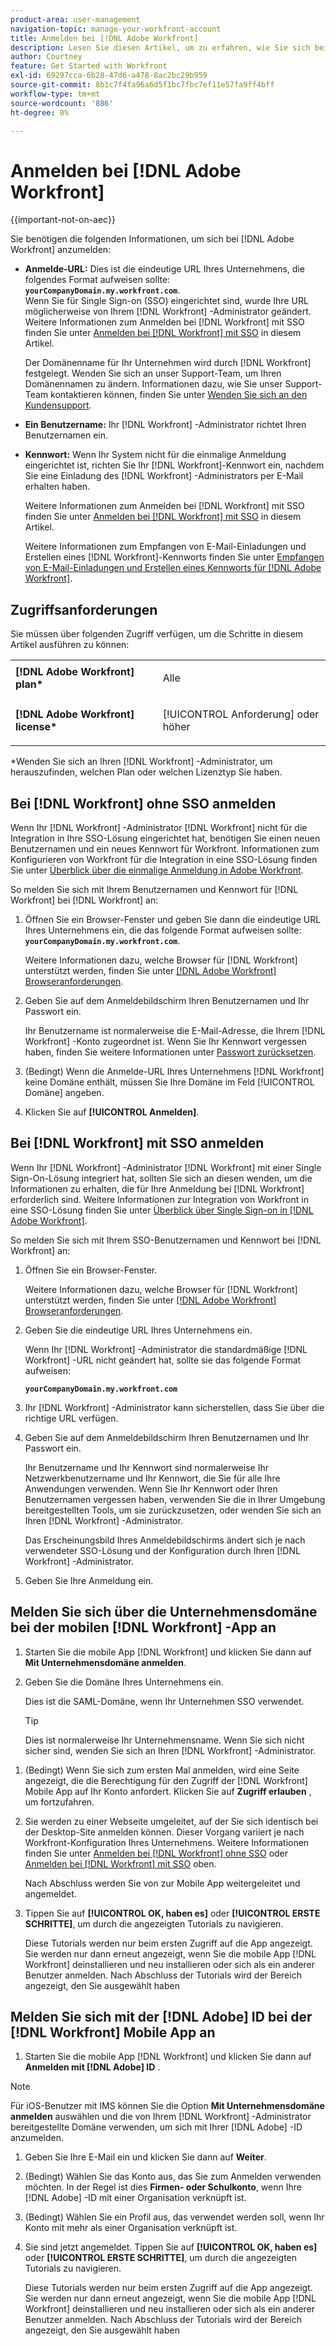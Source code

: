 ```yaml
---
product-area: user-management
navigation-topic: manage-your-workfront-account
title: Anmelden bei [!DNL Adobe Workfront]
description: Lesen Sie diesen Artikel, um zu erfahren, wie Sie sich bei Workfront anmelden.
author: Courtney
feature: Get Started with Workfront
exl-id: 69297cca-6b28-47d6-a478-8ac2bc29b959
source-git-commit: 8b1c7f4fa96a6d5f1bc7fbc7ef11e57fa9ff4bff
workflow-type: tm+mt
source-wordcount: '886'
ht-degree: 0%

---
```


# Anmelden bei [!DNL Adobe Workfront]

{{important-not-on-aec}}

Sie benötigen die folgenden Informationen, um sich bei [!DNL Adobe Workfront] anzumelden:

* **Anmelde-URL:** Dies ist die eindeutige URL Ihres Unternehmens, die folgendes Format aufweisen sollte: **`yourCompanyDomain.my.workfront.com`**.\
   Wenn Sie für Single Sign-on (SSO) eingerichtet sind, wurde Ihre URL möglicherweise von Ihrem [!DNL Workfront] -Administrator geändert. Weitere Informationen zum Anmelden bei [!DNL Workfront] mit SSO finden Sie unter [Anmelden bei  [!DNL Workfront] mit SSO](#log-in-to-workfront-with-sso) in diesem Artikel.

  Der Domänenname für Ihr Unternehmen wird durch [!DNL Workfront] festgelegt. Wenden Sie sich an unser Support-Team, um Ihren Domänennamen zu ändern. Informationen dazu, wie Sie unser Support-Team kontaktieren können, finden Sie unter [Wenden Sie sich an den Kundensupport](../../../workfront-basics/tips-tricks-and-troubleshooting/contact-customer-support.md).

* **Ein Benutzername:** Ihr [!DNL Workfront] -Administrator richtet Ihren Benutzernamen ein.
* **Kennwort:** Wenn Ihr System nicht für die einmalige Anmeldung eingerichtet ist, richten Sie Ihr [!DNL Workfront]-Kennwort ein, nachdem Sie eine Einladung des [!DNL Workfront] -Administrators per E-Mail erhalten haben.

  Weitere Informationen zum Anmelden bei [!DNL Workfront] mit SSO finden Sie unter [Anmelden bei  [!DNL Workfront] mit SSO](#log-in-to-workfront-with-sso) in diesem Artikel.

  Weitere Informationen zum Empfangen von E-Mail-Einladungen und Erstellen eines [!DNL Workfront]-Kennworts finden Sie unter [Empfangen von E-Mail-Einladungen und Erstellen eines Kennworts für  [!DNL Adobe Workfront]](../../../workfront-basics/manage-your-account-and-profile/managing-your-workfront-account/receive-email-invitations.md).

## Zugriffsanforderungen

Sie müssen über folgenden Zugriff verfügen, um die Schritte in diesem Artikel ausführen zu können:

<table style="table-layout:auto"> 
 <col> 
 </col> 
 <col> 
 </col> 
 <tbody> 
  <tr> 
   <td role="rowheader"><strong>[!DNL Adobe Workfront] plan*</strong></td> 
   <td> <p>Alle</p> </td> 
  </tr> 
  <tr> 
   <td role="rowheader"><strong>[!DNL Adobe Workfront] license*</strong></td> 
   <td> <p>[!UICONTROL Anforderung] oder höher</p> </td> 
  </tr> 
 </tbody> 
</table>

&#42;Wenden Sie sich an Ihren [!DNL Workfront] -Administrator, um herauszufinden, welchen Plan oder welchen Lizenztyp Sie haben.

## Bei [!DNL Workfront] ohne SSO anmelden

Wenn Ihr [!DNL Workfront] -Administrator [!DNL Workfront] nicht für die Integration in Ihre SSO-Lösung eingerichtet hat, benötigen Sie einen neuen Benutzernamen und ein neues Kennwort für Workfront. Informationen zum Konfigurieren von Workfront für die Integration in eine SSO-Lösung finden Sie unter [Überblick über die einmalige Anmeldung in Adobe Workfront](../../../administration-and-setup/add-users/single-sign-on/sso-in-workfront.md).

So melden Sie sich mit Ihrem Benutzernamen und Kennwort für [!DNL Workfront] bei [!DNL Workfront] an:

1. Öffnen Sie ein Browser-Fenster und geben Sie dann die eindeutige URL Ihres Unternehmens ein, die das folgende Format aufweisen sollte: **`yourCompanyDomain.my.workfront.com`**.

   Weitere Informationen dazu, welche Browser für [!DNL Workfront] unterstützt werden, finden Sie unter [[!DNL Adobe Workfront] Browseranforderungen](../../../workfront-basics/workfront-browser-requirements.md).

1. Geben Sie auf dem Anmeldebildschirm Ihren Benutzernamen und Ihr Passwort ein.

   Ihr Benutzername ist normalerweise die E-Mail-Adresse, die Ihrem [!DNL Workfront] -Konto zugeordnet ist. Wenn Sie Ihr Kennwort vergessen haben, finden Sie weitere Informationen unter [Passwort zurücksetzen](../../../workfront-basics/manage-your-account-and-profile/managing-your-workfront-account/reset-your-password.md).

1. (Bedingt) Wenn die Anmelde-URL Ihres Unternehmens [!DNL Workfront] keine Domäne enthält, müssen Sie Ihre Domäne im Feld [!UICONTROL Domäne] angeben.
1. Klicken Sie auf **[!UICONTROL Anmelden]**.

## Bei [!DNL Workfront] mit SSO anmelden

Wenn Ihr [!DNL Workfront] -Administrator [!DNL Workfront] mit einer Single Sign-On-Lösung integriert hat, sollten Sie sich an diesen wenden, um die Informationen zu erhalten, die für Ihre Anmeldung bei [!DNL Workfront] erforderlich sind. Weitere Informationen zur Integration von Workfront in eine SSO-Lösung finden Sie unter [Überblick über Single Sign-on in [!DNL Adobe Workfront]](../../../administration-and-setup/add-users/single-sign-on/sso-in-workfront.md).

So melden Sie sich mit Ihrem SSO-Benutzernamen und Kennwort bei [!DNL Workfront] an:

1. Öffnen Sie ein Browser-Fenster.

   Weitere Informationen dazu, welche Browser für [!DNL Workfront] unterstützt werden, finden Sie unter [[!DNL Adobe Workfront] Browseranforderungen](../../../workfront-basics/workfront-browser-requirements.md).

1. Geben Sie die eindeutige URL Ihres Unternehmens ein.

   Wenn Ihr [!DNL Workfront] -Administrator die standardmäßige [!DNL Workfront] -URL nicht geändert hat, sollte sie das folgende Format aufweisen:

   **`yourCompanyDomain.my.workfront.com`**

1. Ihr [!DNL Workfront] -Administrator kann sicherstellen, dass Sie über die richtige URL verfügen.
1. Geben Sie auf dem Anmeldebildschirm Ihren Benutzernamen und Ihr Passwort ein.

   Ihr Benutzername und Ihr Kennwort sind normalerweise Ihr Netzwerkbenutzername und Ihr Kennwort, die Sie für alle Ihre Anwendungen verwenden. Wenn Sie Ihr Kennwort oder Ihren Benutzernamen vergessen haben, verwenden Sie die in Ihrer Umgebung bereitgestellten Tools, um sie zurückzusetzen, oder wenden Sie sich an Ihren [!DNL Workfront] -Administrator.

   Das Erscheinungsbild Ihres Anmeldebildschirms ändert sich je nach verwendeter SSO-Lösung und der Konfiguration durch Ihren [!DNL Workfront] -Administrator.

1. Geben Sie Ihre Anmeldung ein.

## Melden Sie sich über die Unternehmensdomäne bei der mobilen [!DNL Workfront] -App an

1. Starten Sie die mobile App [!DNL Workfront] und klicken Sie dann auf **Mit Unternehmensdomäne anmelden**.

1. Geben Sie die Domäne Ihres Unternehmens ein.

   Dies ist die SAML-Domäne, wenn Ihr Unternehmen SSO verwendet.

   >[!TIP]
   >
   >Dies ist normalerweise Ihr Unternehmensname. Wenn Sie sich nicht sicher sind, wenden Sie sich an Ihren [!DNL Workfront] -Administrator.

<!--1. Specify the [!DNL Workfront] URL for your company or the link to your SAML authentication portal.

   The [!DNL Workfront] URL should display in the following format:
   **`yourDomain.my.workfront.com`**

   For example:

   **`swains.my.workfront.com`**

1. If you are logging in with you SAML credentials, follow the login steps from your SAML authentication portal.

   Your [!DNL Workfront] administrator must enable SAML 2.0 authentication with the [!DNL Workfront] web application in order to log in with your SAML credentials. For information about how to enable SAML 2.0, see the section [Configure [!DNL Adobe Workfront] with SAML 2.0](../../../administration-and-setup/add-users/single-sign-on/configure-workfront-saml-2.md#saml-with-workfront-web-app) in the article [Configure [!DNL Adobe Workfront] with SAML 2.0](../../../administration-and-setup/add-users/single-sign-on/configure-workfront-saml-2.md). If you cannot log in as described in this section, contact your Workfront administrator.

1. Tap **[!UICONTROL Continue in browser]**.
1. Specify the **[!UICONTROL Username]** of your [!DNL Workfront] account or SAML user.
1. Specify the **[!UICONTROL Password]** for your [!DNL Workfront] account or SAML user.-->

1. (Bedingt) Wenn Sie sich zum ersten Mal anmelden, wird eine Seite angezeigt, die die Berechtigung für den Zugriff der [!DNL Workfront] Mobile App auf Ihr Konto anfordert. Klicken Sie auf **Zugriff erlauben** , um fortzufahren.

1. Sie werden zu einer Webseite umgeleitet, auf der Sie sich identisch bei der Desktop-Site anmelden können. Dieser Vorgang variiert je nach Workfront-Konfiguration Ihres Unternehmens. Weitere Informationen finden Sie unter [Anmelden bei [!DNL Workfront] ohne SSO](#log-in-to-workfront-without-sso) oder [Anmelden bei [!DNL Workfront] mit SSO](#log-in-to-workfront-with-sso) oben.

   Nach Abschluss werden Sie von zur Mobile App weitergeleitet und angemeldet.

1. Tippen Sie auf **[!UICONTROL OK, haben es]** oder **[!UICONTROL ERSTE SCHRITTE]**, um durch die angezeigten Tutorials zu navigieren.

   Diese Tutorials werden nur beim ersten Zugriff auf die App angezeigt. Sie werden nur dann erneut angezeigt, wenn Sie die mobile App [!DNL Workfront] deinstallieren und neu installieren oder sich als ein anderer Benutzer anmelden. Nach Abschluss der Tutorials wird der Bereich angezeigt, den Sie ausgewählt haben

## Melden Sie sich mit der [!DNL Adobe] ID bei der [!DNL Workfront] Mobile App an

1. Starten Sie die mobile App [!DNL Workfront] und klicken Sie dann auf **Anmelden mit [!DNL Adobe] ID** .

>[!NOTE]
>
>Für iOS-Benutzer mit IMS können Sie die Option **Mit Unternehmensdomäne anmelden** auswählen und die von Ihrem [!DNL Workfront] -Administrator bereitgestellte Domäne verwenden, um sich mit Ihrer [!DNL Adobe] -ID anzumelden.

1. Geben Sie Ihre E-Mail ein und klicken Sie dann auf **Weiter**.

1. (Bedingt) Wählen Sie das Konto aus, das Sie zum Anmelden verwenden möchten. In der Regel ist dies **Firmen- oder Schulkonto**, wenn Ihre [!DNL Adobe] -ID mit einer Organisation verknüpft ist.

1. (Bedingt) Wählen Sie ein Profil aus, das verwendet werden soll, wenn Ihr Konto mit mehr als einer Organisation verknüpft ist.

1. Sie sind jetzt angemeldet. Tippen Sie auf **[!UICONTROL OK, haben es]** oder **[!UICONTROL ERSTE SCHRITTE]**, um durch die angezeigten Tutorials zu navigieren.

   Diese Tutorials werden nur beim ersten Zugriff auf die App angezeigt. Sie werden nur dann erneut angezeigt, wenn Sie die mobile App [!DNL Workfront] deinstallieren und neu installieren oder sich als ein anderer Benutzer anmelden. Nach Abschluss der Tutorials wird der Bereich angezeigt, den Sie ausgewählt haben